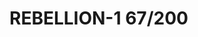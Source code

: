 # REBELLION-1                                                                                                           67/200
